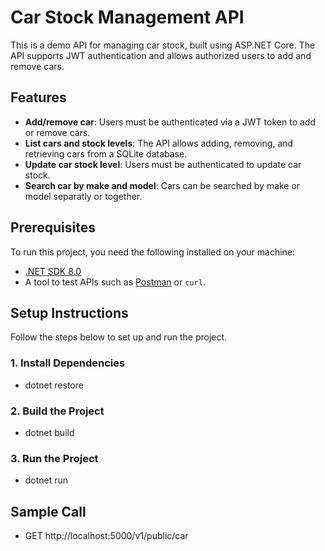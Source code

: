 # Car Stock Management API

This is a demo API for managing car stock, built using ASP.NET Core. The API supports JWT authentication and allows authorized users to add and remove cars.

## Features

- **Add/remove car**: Users must be authenticated via a JWT token to add or remove cars.
- **List cars and stock levels**: The API allows adding, removing, and retrieving cars from a SQLite database.
- **Update car stock level**: Users must be authenticated to update car stock.
- **Search car by make and model**: Cars can be searched by make or model separatly or together.

## Prerequisites

To run this project, you need the following installed on your machine:

- [.NET SDK 8.0](https://dotnet.microsoft.com/download/dotnet/8.0)
- A tool to test APIs such as [Postman](https://www.postman.com/downloads/) or `curl`.

## Setup Instructions

Follow the steps below to set up and run the project.


### 1. Install Dependencies

- dotnet restore

### 2. Build the Project

- dotnet build

### 3. Run the Project

- dotnet run

## Sample Call

- GET http://localhost:5000/v1/public/car

